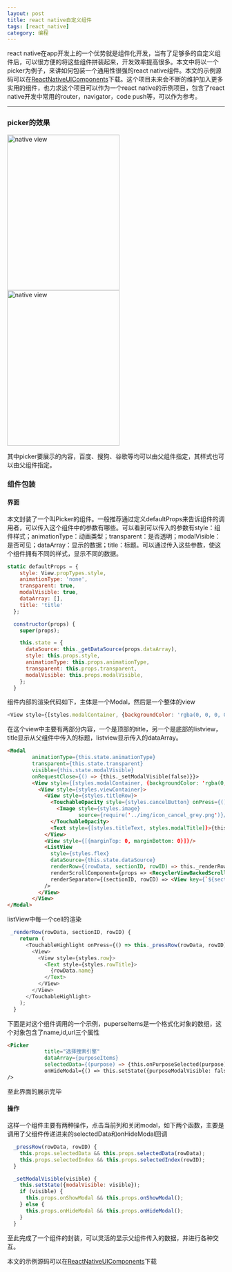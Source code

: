 ```yaml
---
layout: post
title: react native自定义组件
tags: [react_native]
category: 编程
---
```


react native在app开发上的一个优势就是组件化开发，当有了足够多的自定义组件后，可以很方便的将这些组件拼装起来，开发效率提高很多。本文中将以一个picker为例子，来讲如何包装一个通用性很强的react native组件。本文的示例源码可以在[ReactNativeUIComponents](https://github.com/haiyangjiajian/ReactNativeUIComponents)下载。这个项目未来会不断的维护加入更多实用的组件，也力求这个项目可以作为一个react native的示例项目，包含了react native开发中常用的router，navigator，code push等，可以作为参考。

---

### picker的效果

<img src="{{site.url}}/assets/img/rn/picker1.png" width = "260" height = "360" alt="native view"/>

<img src="{{site.url}}/assets/img/rn/picker2.png" width = "260" height = "360" alt="native view"/>


其中picker要展示的内容，百度、搜狗、谷歌等均可以由父组件指定，其样式也可以由父组件指定。

### 组件包装

#### 界面

本文封装了一个叫Picker的组件。一般推荐通过定义defaultProps来告诉组件的调用者，可以传入这个组件中的参数有哪些。可以看到可以传入的参数有style：组件样式；animationType：动画类型；transparent：是否透明；modalVisible：是否可见；dataArray：显示的数据；title：标题。可以通过传入这些参数，使这个组件拥有不同的样式，显示不同的数据。


``` javascript
static defaultProps = {
    style: View.propTypes.style,
    animationType: 'none',
    transparent: true,
    modalVisible: true,
    dataArray: [],
    title: 'title'
  };

  constructor(props) {
    super(props);

    this.state = {
      dataSource: this._getDataSource(props.dataArray),
      style: this.props.style,
      animationType: this.props.animationType,
      transparent: this.props.transparent,
      modalVisible: this.props.modalVisible,
    };
  }
```

组件内部的渲染代码如下，主体是一个Modal，然后是一个整体的view

``` javascript
<View style={[styles.modalContainer, {backgroundColor: 'rgba(0, 0, 0, 0.5)'}]}>
```
在这个view中主要有两部分内容，一个是顶部的title，另一个是底部的listview，title显示从父组件中传入的标题，listview显示传入的dataArray。

``` html
<Modal
        animationType={this.state.animationType}
        transparent={this.state.transparent}
        visible={this.state.modalVisible}
        onRequestClose={() => {this._setModalVisible(false)}}>
        <View style={[styles.modalContainer, {backgroundColor: 'rgba(0, 0, 0, 0.5)'}]}>
          <View style={styles.viewContainer}>
            <View style={styles.titleRow}>
              <TouchableOpacity style={styles.cancelButton} onPress={() => {this._setModalVisible(false)}}>
                <Image style={styles.image}
                       source={require('../img/icon_cancel_grey.png')}/>
              </TouchableOpacity>
              <Text style={[styles.titleText, styles.modalTitle]}>{this.props.title}</Text>
            </View>
            <View style={[{marginTop: 0, marginBottom: 0}]}/>
            <ListView
              style={styles.flex}
              dataSource={this.state.dataSource}
              renderRow={(rowData, sectionID, rowID) => this._renderRow(rowData, sectionID, rowID)}
              renderScrollComponent={props => <RecyclerViewBackedScrollView {...props} />}
              renderSeparator={(sectionID, rowID) => <View key={`${sectionID}-${rowID}`} style={[GlobalStyles.divider, {marginTop: 0, marginBottom: 0, marginLeft: 16}]}/>}
            />
          </View>
        </View>
</Modal>
```

listView中每一个cell的渲染

``` javascript
 _renderRow(rowData, sectionID, rowID) {
    return (
      <TouchableHighlight onPress={() => this._pressRow(rowData, rowID)} underlayColor='gray'>
        <View>
          <View style={styles.row}>
            <Text style={styles.rowTitle}>
              {rowData.name}
            </Text>
          </View>
        </View>
      </TouchableHighlight>
    );
  }
```

下面是对这个组件调用的一个示例，puperseItems是一个格式化对象的数组，这个对象包含了name,id,url三个属性


``` html
<Picker
            title="选择搜索引擎"
            dataArray={purposeItems}
            selectedData={(purpose) => {this.onPurposeSelected(purpose);}}
            onHideModal={() => this.setState({purposeModalVisible: false})}
/>
```

至此界面的展示完毕

#### 操作

 这样一个组件主要有两种操作，点击当前列和关闭modal，如下两个函数，主要是调用了父组件传递进来的selectedData和onHideModal回调

``` javascript
  _pressRow(rowData, rowID) {
    this.props.selectedData && this.props.selectedData(rowData);
    this.props.selectedIndex && this.props.selectedIndex(rowID);
  }

  _setModalVisible(visible) {
    this.setState({modalVisible: visible});
    if (visible) {
      this.props.onShowModal && this.props.onShowModal();
    } else {
      this.props.onHideModal && this.props.onHideModal();
    }
  }
```

至此完成了一个组件的封装，可以灵活的显示父组件传入的数据，并进行各种交互。

本文的示例源码可以在[ReactNativeUIComponents](https://github.com/haiyangjiajian/ReactNativeUIComponents)下载











